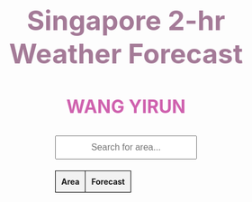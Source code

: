 <!doctype html>
<html>
<head>
  <title>Assignment 1</title>
  <style>
    
    body {
      font-family: 'Times New Roman', sans-serif; 
      font-size: 16px;  
      color: #9b8baa;      
    }

    h2 {
      font-family: 'Georgia', serif;   
      font-size: 48px;
    color: #a47a97;                  
    }

    h3 {
      font-family: "Comic Sans MS", cursive, sans-serif; 
      font-size: 32px;
    color: #cf61ae;
    }

    h4 {
      font-family: 'Georgia', serif;  
      font-size: 16pxs;
      color: #2c3e50;                  
    }


    table {
      width: 50%;
      margin: 20px auto;
      border-collapse: collapse;
      font-family: 'Verdana', sans-serif;  /* 表格使用特定字体 */
    }

    th, td {
      border: 1px solid black;
      padding: 10px;
      text-align: center;
      font-size: 14px;  /* 更改表格字体大小 */
    }

    th {
      background-color: #f2f2f2;
      font-weight: bold; /* 表格标题字体加粗 */
    }

    #searchInput {
      width: 50%;
      margin: 20px auto;
      padding: 10px;
      display: block;
      text-align: center;
      font-family: 'Courier New', monospace;  /* 搜索框使用不同字体 */
      font-size: 16px;
    }
  </style>
</head>
<body>

<h2 style="text-align:center;">Singapore 2-hr Weather Forecast</h2>
<h3 style="text-align:center;">WANG YIRUN</h3>

<!-- Display last updated and valid to time -->
<h4 id="timestring" style="text-align:center;"></h4>
<h4 id="validTo" style="text-align:center;"></h4>

<!-- Search bar to filter the table -->
<input type="text" id="searchInput" onkeyup="filterTable()" placeholder="Search for area..." />

<!-- Table to display the weather data -->
<table id="weatherTable" align="center">
  <tr>
    <th>Area</th>
    <th>Forecast</th>
  </tr>
</table>

<script>
  // Fetch the 2-hour weather forecast data
  fetch('https://api.data.gov.sg/v1/environment/2-hour-weather-forecast')
    .then(response => response.json())
    .then(responsedata => {

      // Extract the timestamp, valid to, and forecast data
      let timestamp = responsedata.items[0].update_timestamp;
      let validTo = responsedata.items[0].valid_period.end;
      let forecasts = responsedata.items[0].forecasts;

      // Display the last updated time
      let timestring = document.getElementById('timestring');
      timestring.innerHTML = "Last updated at: " + new Date(timestamp).toLocaleString();

      // Display the valid to time
      let validToString = document.getElementById('validTo');
      validToString.innerHTML = "Valid until: " + new Date(validTo).toLocaleString();

      // Reference to the weather table
      let weatherTable = document.getElementById('weatherTable');

      // Loop through each forecast and add a row in the table
      forecasts.forEach(forecast => {
        let row = weatherTable.insertRow();  // Create a new row
        let cell1 = row.insertCell(0);  // Create the first cell (Area)
        let cell2 = row.insertCell(1);  // Create the second cell (Forecast)

        cell1.innerHTML = forecast.area;  // Fill in the area
        cell1.setAttribute('data-area', forecast.area.toLowerCase());  // For search filtering
        cell2.innerHTML = forecast.forecast;  // Fill in the forecast
      });
    })
    .catch(error => {
      console.error('Error fetching weather data:', error);
    });

  // Function to filter table based on search input
  function filterTable() {
    let input = document.getElementById('searchInput').value.toLowerCase();
    let table = document.getElementById('weatherTable');
    let tr = table.getElementsByTagName('tr');

    // Loop through all table rows, and hide those who don't match the search query
    for (let i = 1; i < tr.length; i++) {
      let td = tr[i].getElementsByTagName('td')[0];  // Get the first column (Area)
      if (td) {
        let area = td.getAttribute('data-area');
        if (area.indexOf(input) > -1) {
          tr[i].style.display = '';
        } else {
          tr[i].style.display = 'none';
        }
      }
    }
  }
</script>

</body>
</html>
